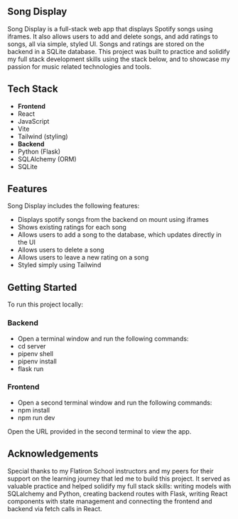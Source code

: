## Song Display

Song Display is a full-stack web app that displays Spotify songs using iframes. It also allows users to add and delete songs, and add ratings to songs, all via simple, styled UI. Songs and ratings are stored on the backend in a SQLite database. This project was built to practice and solidify my full stack development skills using the stack below, and to showcase my passion for music related technologies and tools.

## Tech Stack
- **Frontend** 
- React 
- JavaScript 
- Vite
- Tailwind (styling)
- **Backend**
- Python (Flask)
- SQLAlchemy (ORM)
- SQLite 

## Features

Song Display includes the following features:
- Displays spotify songs from the backend on mount using iframes
- Shows existing ratings for each song
- Allows users to add a song to the database, which updates directly in the UI
- Allows users to delete a song
- Allows users to leave a new rating on a song
- Styled simply using Tailwind

## Getting Started

To run this project locally:

### Backend
- Open a terminal window and run the following commands:
- cd server 
- pipenv shell
- pipenv install
- flask run

### Frontend
- Open a second terminal window and run the following commands:
- npm install
- npm run dev

Open the URL provided in the second terminal to view the app.

## Acknowledgements 

Special thanks to my Flatiron School instructors and my peers for their support on the learning journey that led me to build this project. It served as valuable practice and helped solidify my full stack skills: writing models with SQLalchemy and Python, creating backend routes with Flask, writing React components with state management and connecting the frontend and backend via fetch calls in React.


